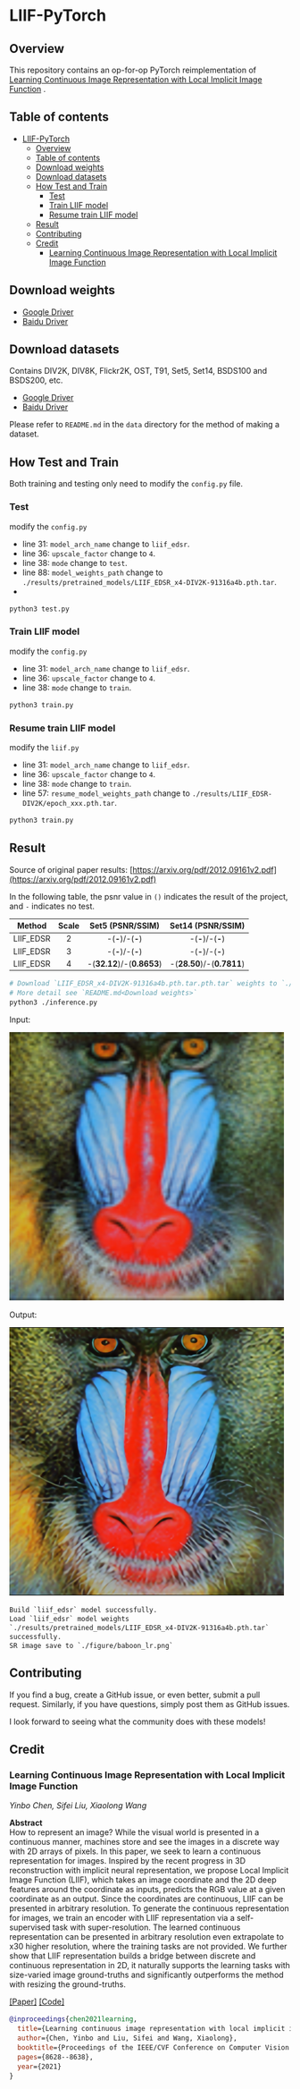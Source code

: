 # LIIF-PyTorch

## Overview

This repository contains an op-for-op PyTorch reimplementation
of [Learning Continuous Image Representation with Local Implicit Image Function](https://arxiv.org/pdf/2012.09161v2.pdf)
.

## Table of contents

- [LIIF-PyTorch](#liif-pytorch)
    - [Overview](#overview)
    - [Table of contents](#table-of-contents)
    - [Download weights](#download-weights)
    - [Download datasets](#download-datasets)
    - [How Test and Train](#how-test-and-train)
        - [Test](#test)
        - [Train LIIF model](#train-liif-model)
        - [Resume train LIIF model](#resume-train-liif-model)
    - [Result](#result)
    - [Contributing](#contributing)
    - [Credit](#credit)
        - [Learning Continuous Image Representation with Local Implicit Image Function](#learning-continuous-image-representation-with-local-implicit-image-function)

## Download weights

- [Google Driver](https://drive.google.com/drive/folders/17ju2HN7Y6pyPK2CC_AqnAfTOe9_3hCQ8?usp=sharing)
- [Baidu Driver](https://pan.baidu.com/s/1yNs4rqIb004-NKEdKBJtYg?pwd=llot)

## Download datasets

Contains DIV2K, DIV8K, Flickr2K, OST, T91, Set5, Set14, BSDS100 and BSDS200, etc.

- [Google Driver](https://drive.google.com/drive/folders/1A6lzGeQrFMxPqJehK9s37ce-tPDj20mD?usp=sharing)
- [Baidu Driver](https://pan.baidu.com/s/1o-8Ty_7q6DiS3ykLU09IVg?pwd=llot)

Please refer to `README.md` in the `data` directory for the method of making a dataset.

## How Test and Train

Both training and testing only need to modify the `config.py` file.

### Test

modify the `config.py`

- line 31: `model_arch_name` change to `liif_edsr`.
- line 36: `upscale_factor` change to `4`.
- line 38: `mode` change to `test`.
- line 88: `model_weights_path` change to `./results/pretrained_models/LIIF_EDSR_x4-DIV2K-91316a4b.pth.tar`.
-

```bash
python3 test.py
```

### Train LIIF model

modify the `config.py`

- line 31: `model_arch_name` change to `liif_edsr`.
- line 36: `upscale_factor` change to `4`.
- line 38: `mode` change to `train`.

```bash
python3 train.py
```

### Resume train LIIF model

modify the `liif.py`

- line 31: `model_arch_name` change to `liif_edsr`.
- line 36: `upscale_factor` change to `4`.
- line 38: `mode` change to `train`.
- line 57: `resume_model_weights_path` change to `./results/LIIF_EDSR-DIV2K/epoch_xxx.pth.tar`.

```bash
python3 train.py
```

## Result

Source of original paper results: [https://arxiv.org/pdf/2012.09161v2.pdf](https://arxiv.org/pdf/2012.09161v2.pdf)

In the following table, the psnr value in `()` indicates the result of the project, and `-` indicates no test.

|  Method  | Scale |      Set5 (PSNR/SSIM)      |     Set14 (PSNR/SSIM)      | 
|:--------:|:-----:|:--------------------------:|:--------------------------:|
| LIIF_EDSR |   2   |     -(**-**)/-(**-**)      |     -(**-**)/-(**-**)      | 
| LIIF_EDSR |   3   |     -(**-**)/-(**-**)      |     -(**-**)/-(**-**)      |
| LIIF_EDSR |   4   | -(**32.12**)/-(**0.8653**) | -(**28.50**)/-(**0.7811**) | 

```bash
# Download `LIIF_EDSR_x4-DIV2K-91316a4b.pth.tar.pth.tar` weights to `./results/pretrained_models`
# More detail see `README.md<Download weights>`
python3 ./inference.py
```

Input:

<span align="center"><img width="492" height="480" src="figure/baboon_lr.png"/></span>

Output:

<span align="center"><img width="492" height="480" src="figure/baboon_sr.png"/></span>

```text
Build `liif_edsr` model successfully.
Load `liif_edsr` model weights `./results/pretrained_models/LIIF_EDSR_x4-DIV2K-91316a4b.pth.tar` successfully.
SR image save to `./figure/baboon_lr.png`
```

## Contributing

If you find a bug, create a GitHub issue, or even better, submit a pull request. Similarly, if you have questions,
simply post them as GitHub issues.

I look forward to seeing what the community does with these models!

## Credit

### Learning Continuous Image Representation with Local Implicit Image Function

_Yinbo Chen, Sifei Liu, Xiaolong Wang_ <br>

**Abstract** <br>
How to represent an image? While the visual world is presented in a continuous manner, machines store and see the images
in a discrete way with 2D arrays of pixels. In this paper, we seek to learn a continuous representation for images.
Inspired by the recent progress in 3D reconstruction with implicit neural representation, we propose Local Implicit
Image Function (LIIF), which takes an image coordinate and the 2D deep features around the coordinate as inputs,
predicts the RGB value at a given coordinate as an output. Since the coordinates are continuous, LIIF can be presented
in arbitrary resolution. To generate the continuous representation for images, we train an encoder with LIIF
representation via a self-supervised task with super-resolution. The learned continuous representation can be presented
in arbitrary resolution even extrapolate to x30 higher resolution, where the training tasks are not provided. We further
show that LIIF representation builds a bridge between discrete and continuous representation in 2D, it naturally
supports the learning tasks with size-varied image ground-truths and significantly outperforms the method with resizing
the ground-truths.

[[Paper]](https://arxiv.org/pdf/2012.09161v2.pdf) [[Code]](https://github.com/yinboc/liif)

```bibtex
@inproceedings{chen2021learning,
  title={Learning continuous image representation with local implicit image function},
  author={Chen, Yinbo and Liu, Sifei and Wang, Xiaolong},
  booktitle={Proceedings of the IEEE/CVF Conference on Computer Vision and Pattern Recognition},
  pages={8628--8638},
  year={2021}
}
```
